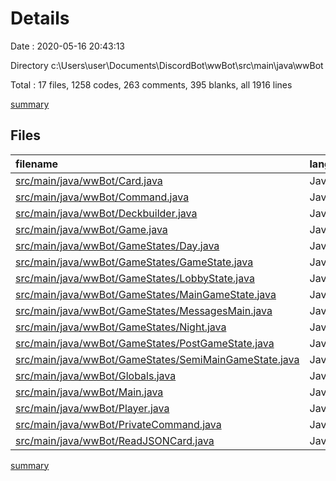 # Details

Date : 2020-05-16 20:43:13

Directory c:\Users\user\Documents\DiscordBot\wwBot\src\main\java\wwBot

Total : 17 files,  1258 codes, 263 comments, 395 blanks, all 1916 lines

[summary](results.md)

## Files
| filename | language | code | comment | blank | total |
| :--- | :--- | ---: | ---: | ---: | ---: |
| [src/main/java/wwBot/Card.java](/src/main/java/wwBot/Card.java) | Java | 13 | 19 | 8 | 40 |
| [src/main/java/wwBot/Command.java](/src/main/java/wwBot/Command.java) | Java | 7 | 0 | 5 | 12 |
| [src/main/java/wwBot/Deckbuilder.java](/src/main/java/wwBot/Deckbuilder.java) | Java | 62 | 18 | 29 | 109 |
| [src/main/java/wwBot/Game.java](/src/main/java/wwBot/Game.java) | Java | 75 | 7 | 33 | 115 |
| [src/main/java/wwBot/GameStates/Day.java](/src/main/java/wwBot/GameStates/Day.java) | Java | 137 | 21 | 28 | 186 |
| [src/main/java/wwBot/GameStates/GameState.java](/src/main/java/wwBot/GameStates/GameState.java) | Java | 31 | 0 | 11 | 42 |
| [src/main/java/wwBot/GameStates/LobbyState.java](/src/main/java/wwBot/GameStates/LobbyState.java) | Java | 258 | 95 | 83 | 436 |
| [src/main/java/wwBot/GameStates/MainGameState.java](/src/main/java/wwBot/GameStates/MainGameState.java) | Java | 134 | 18 | 33 | 185 |
| [src/main/java/wwBot/GameStates/MessagesMain.java](/src/main/java/wwBot/GameStates/MessagesMain.java) | Java | 43 | 6 | 19 | 68 |
| [src/main/java/wwBot/GameStates/Night.java](/src/main/java/wwBot/GameStates/Night.java) | Java | 10 | 0 | 7 | 17 |
| [src/main/java/wwBot/GameStates/PostGameState.java](/src/main/java/wwBot/GameStates/PostGameState.java) | Java | 15 | 3 | 10 | 28 |
| [src/main/java/wwBot/GameStates/SemiMainGameState.java](/src/main/java/wwBot/GameStates/SemiMainGameState.java) | Java | 219 | 20 | 42 | 281 |
| [src/main/java/wwBot/Globals.java](/src/main/java/wwBot/Globals.java) | Java | 75 | 19 | 18 | 112 |
| [src/main/java/wwBot/Main.java](/src/main/java/wwBot/Main.java) | Java | 118 | 22 | 36 | 176 |
| [src/main/java/wwBot/Player.java](/src/main/java/wwBot/Player.java) | Java | 11 | 0 | 5 | 16 |
| [src/main/java/wwBot/PrivateCommand.java](/src/main/java/wwBot/PrivateCommand.java) | Java | 7 | 0 | 4 | 11 |
| [src/main/java/wwBot/ReadJSONCard.java](/src/main/java/wwBot/ReadJSONCard.java) | Java | 43 | 15 | 24 | 82 |

[summary](results.md)